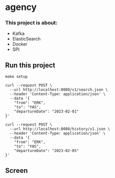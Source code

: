 # agency 

### This project is about:

- Kafka
- ElasticSearch
- Docker
- SPI

## Run this project
`make setup`

````
curl --request POST \
  --url http://localhost:8080/v1/search.json \
  --header 'Content-Type: application/json' \
  --data '{
	"from": "ERK",
	"to": "YAS",
	"departureDate": "2023-02-01"
}'
````

````
curl --request POST \
  --url http://localhost:8080/history/v1.json \
  --header 'Content-Type: application/json' \
  --data '{
	"from": "ERK",
	"to": "YAS",
	"departureDate": "2023-02-05"
}'
````

## Screen


